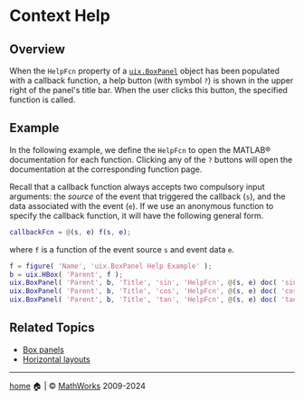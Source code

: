 # Context Help

## Overview

When the `HelpFcn` property of a [`uix.BoxPanel`](uixBoxPanel.md) object has been populated with a callback function, a help button (with symbol `?`) is shown in the upper right of the panel's title bar. When the user clicks this button, the specified function is called.

## Example

In the following example, we define the `HelpFcn` to open the MATLAB&reg; documentation for each function. Clicking any of the `?` buttons will open the documentation at the corresponding function page. 


Recall that a callback function always accepts two compulsory input arguments: the *source* of the event that triggered the callback (`s`), and the data associated with the event (`e`). If we use an anonymous function to specify the callback function, it will have the following general form.

```matlab
callbackFcn = @(s, e) f(s, e); 
```

where `f` is a function of the event source `s` and event data `e`.

```matlab
f = figure( 'Name', 'uix.BoxPanel Help Example' );
b = uix.HBox( 'Parent', f );
uix.BoxPanel( 'Parent', b, 'Title', 'sin', 'HelpFcn', @(s, e) doc( 'sin' ) );
uix.BoxPanel( 'Parent', b, 'Title', 'cos', 'HelpFcn', @(s, e) doc( 'cos' ) );
uix.BoxPanel( 'Parent', b, 'Title', 'tan', 'HelpFcn', @(s, e) doc( 'tan' ) );
```

## Related Topics

* [Box panels](uixBoxPanel.md)
* [Horizontal layouts](uixHBox.md)

___

[home](index.md) :house: | :copyright: [MathWorks](https://www.mathworks.com/services/consulting.html) 2009-2024